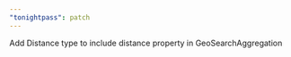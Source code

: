```yaml
---
"tonightpass": patch
---
```


Add Distance type to include distance property in GeoSearchAggregation
